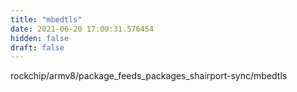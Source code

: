 ```yaml
---
title: "mbedtls"
date: 2021-06-20 17:00:31.576454
hidden: false
draft: false
---
```


rockchip/armv8/package_feeds_packages_shairport-sync/mbedtls

